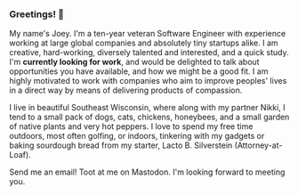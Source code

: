 ### Greetings! 🖖

My name's Joey. I'm a ten-year veteran Software Engineer with experience working at large global companies and absolutely tiny startups alike. I am creative, hard-working, diversely talented and interested, and a quick study. I'm **currently looking for work**, and would be delighted to talk about opportunities you have available, and how we might be a good fit. I am highly motivated to work with companies who aim to improve peoples' lives in a direct way by means of delivering products of compassion.

I live in beautiful Southeast Wisconsin, where along with my partner Nikki, I tend to a small pack of dogs, cats, chickens, honeybees, and a small garden of native plants and very hot peppers. I love to spend my free time outdoors, most often golfing, or indoors, tinkering with my gadgets or baking sourdough bread from my starter, Lacto B. Silverstein (Attorney-at-Loaf).

Send me an email! Toot at me on Mastodon. I'm looking forward to meeting you.
